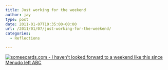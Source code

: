 ```yaml
---
title: Just working for the weekend
author: jay
type: post
date: 2011-01-07T19:35:00+00:00
url: /2011/01/07/just-working-for-the-weekend/
categories:
  - Reflections

---
```

[![someecards.com - I haven't looked forward to a weekend like this since Menudo left ABC][1]][2]

 [1]: http://cdn.someecards.com/someecards/usercards/1294410679219_3687026.png
 [2]: http://www.someecards.com/usercards/nsviewcard/7808123dd64d25f0d9e660b53dc0acac